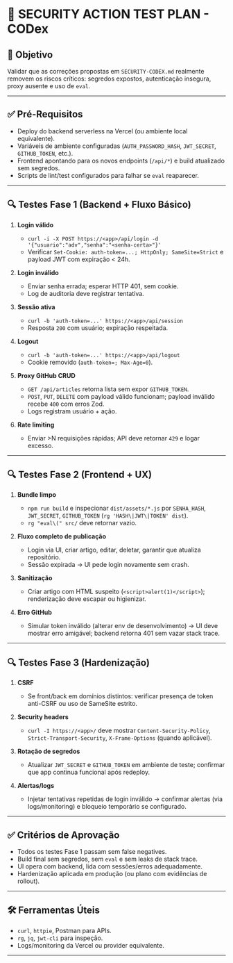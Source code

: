 # 🧪 SECURITY ACTION TEST PLAN - CODex

## 🎯 Objetivo
Validar que as correções propostas em `SECURITY-CODEX.md` realmente removem os riscos críticos: segredos expostos, autenticação insegura, proxy ausente e uso de `eval`.

---

## ✅ Pré-Requisitos
- Deploy do backend serverless na Vercel (ou ambiente local equivalente).
- Variáveis de ambiente configuradas (`AUTH_PASSWORD_HASH`, `JWT_SECRET`, `GITHUB_TOKEN`, etc.).
- Frontend apontando para os novos endpoints (`/api/*`) e build atualizado sem segredos.
- Scripts de lint/test configurados para falhar se `eval` reaparecer.

---

## 🔍 Testes Fase 1 (Backend + Fluxo Básico)
1. **Login válido**
   - `curl -i -X POST https://<app>/api/login -d '{"usuario":"adv","senha":"<senha-certa>"}'`
   - Verificar `Set-Cookie: auth-token=...; HttpOnly; SameSite=Strict` e payload JWT com expiração < 24h.

2. **Login inválido**
   - Enviar senha errada; esperar HTTP 401, sem cookie.
   - Log de auditoria deve registrar tentativa.

3. **Sessão ativa**
   - `curl -b 'auth-token=...' https://<app>/api/session`
   - Resposta `200` com usuário; expiração respeitada.

4. **Logout**
   - `curl -b 'auth-token=...' https://<app>/api/logout`
   - Cookie removido (`auth-token=; Max-Age=0`).

5. **Proxy GitHub CRUD**
   - `GET /api/articles` retorna lista sem expor `GITHUB_TOKEN`.
   - `POST`, `PUT`, `DELETE` com payload válido funcionam; payload inválido recebe `400` com erros Zod.
   - Logs registram usuário + ação.

6. **Rate limiting**
   - Enviar >N requisições rápidas; API deve retornar `429` e logar excesso.

---

## 🔍 Testes Fase 2 (Frontend + UX)
1. **Bundle limpo**
   - `npm run build` e inspecionar `dist/assets/*.js` por `SENHA_HASH`, `JWT_SECRET`, `GITHUB_TOKEN` (`rg 'HASH\|JWT\|TOKEN' dist`).
   - `rg "eval\(" src/` deve retornar vazio.

2. **Fluxo completo de publicação**
   - Login via UI, criar artigo, editar, deletar, garantir que atualiza repositório.
   - Sessão expirada → UI pede login novamente sem crash.

3. **Sanitização**
   - Criar artigo com HTML suspeito (`<script>alert(1)</script>`); renderização deve escapar ou higienizar.

4. **Erro GitHub**
   - Simular token inválido (alterar env de desenvolvimento) → UI deve mostrar erro amigável; backend retorna 401 sem vazar stack trace.

---

## 🔍 Testes Fase 3 (Hardenização)
1. **CSRF**
   - Se front/back em domínios distintos: verificar presença de token anti-CSRF ou uso de SameSite estrito.

2. **Security headers**
   - `curl -I https://<app>/` deve mostrar `Content-Security-Policy`, `Strict-Transport-Security`, `X-Frame-Options` (quando aplicável).

3. **Rotação de segredos**
   - Atualizar `JWT_SECRET` e `GITHUB_TOKEN` em ambiente de teste; confirmar que app continua funcional após redeploy.

4. **Alertas/logs**
   - Injetar tentativas repetidas de login inválido → confirmar alertas (via logs/monitoring) e bloqueio temporário se configurado.

---

## ✅ Critérios de Aprovação
- Todos os testes Fase 1 passam sem false negatives.
- Build final sem segredos, sem `eval` e sem leaks de stack trace.
- UI opera com backend, lida com sessões/erros adequadamente.
- Hardenização aplicada em produção (ou plano com evidências de rollout).

---

## 🛠 Ferramentas Úteis
- `curl`, `httpie`, Postman para APIs.
- `rg`, `jq`, `jwt-cli` para inspeção.
- Logs/monitoring da Vercel ou provider equivalente.

---

